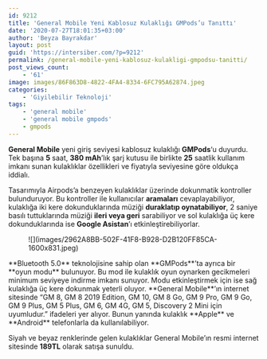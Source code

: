```yaml
---
id: 9212
title: 'General Mobile Yeni Kablosuz Kulaklığı GMPods’u Tanıttı'
date: '2020-07-27T18:01:35+03:00'
author: 'Beyza Bayrakdar'
layout: post
guid: 'https://intersiber.com/?p=9212'
permalink: /general-mobile-yeni-kablosuz-kulakligi-gmpodsu-tanitti/
post_views_count:
    - '61'
image: images/86F863D8-4822-4FA4-8334-6FC795A62874.jpeg
categories:
    - 'Giyilebilir Teknoloji'
tags:
    - 'general mobile'
    - 'general mobile gmpods'
    - gmpods
---
```


**General Mobile** yeni giriş seviyesi kablosuz kulaklığı **GMPods**‘u duyurdu. Tek başına **5** saat, **380 mAh**’lık şarj kutusu ile birlikte **25** saatlik kullanım imkanı sunan kulaklıklar özellikleri ve fiyatıyla seviyesine göre oldukça iddialı.

Tasarımıyla Airpods’a benzeyen kulaklıklar üzerinde dokunmatik kontroller bulunduruyor. Bu kontroller ile kullanıcılar **aramaları** cevaplayabiliyor, kulaklığa iki kere dokunduklarında müziği **duraklatıp oynatabiliyor**, 2 saniye basılı tuttuklarında müziği **ileri veya geri** sarabiliyor ve sol kulaklığa üç kere dokunduklarında ise **Google Asistan**’ı etkinleştirebiliyorlar.

<figure class="wp-block-image size-large">![](images/2962A8BB-502F-41F8-B928-D2B120FF85CA-1600x831.jpeg)</figure>**Bluetooth 5.0** teknolojisine sahip olan **GMPods**’ta ayrıca bir **oyun modu** bulunuyor. Bu mod ile kulaklık oyun oynarken gecikmeleri minimum seviyeye indirme imkanı sunuyor. Modu etkinleştirmek için ise sağ kulaklığa üç kere dokunmak yeterli oluyor. **General Mobile**’ın internet sitesinde “GM 8, GM 8 2019 Edition, GM 10, GM 8 Go, GM 9 Pro, GM 9 Go, GM 9 Plus, GM 5 Plus, GM 6, GM 4G, GM 5, Discovery 2 Mini için uyumludur.” ifadeleri yer alıyor. Bunun yanında kulaklık **Apple** ve **Android** telefonlarla da kullanılabiliyor.

Siyah ve beyaz renklerinde gelen kulaklıklar General Mobile’ın resmi internet sitesinde **189TL** olarak satışa sunuldu.